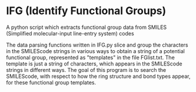 # IFG (Identify Functional Groups)
A python script which extracts functional group data from SMILES (Simplified molecular-input line-entry system) codes

The data parsing functions written in IFG.py slice and group the characters in
the SMILEScode strings in various ways to obtain a string of a potential 
functional group, represented as "templates" in the file FGlist.txt. 
The template is just a string of characters, which appears in the
SMILEScode strings in different ways. The goal of this program is to
search the SMILEScode, with respect to how the ring structure and
bond types appear, for these functional group templates.


